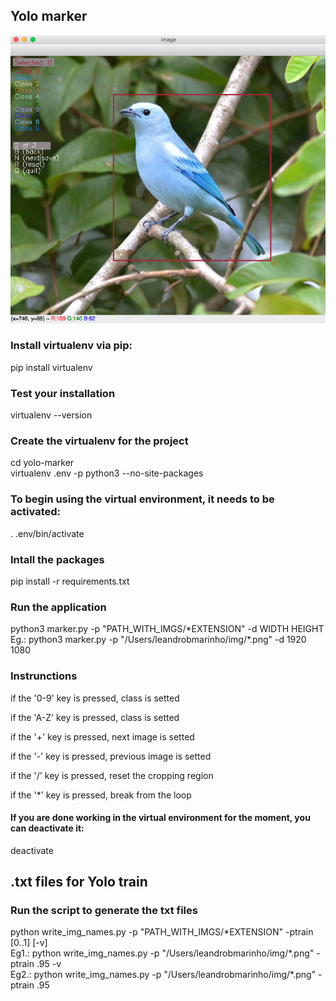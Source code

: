 ## Yolo marker

![](screen.png?raw=true)

### Install virtualenv via pip:
pip install virtualenv

### Test your installation
virtualenv --version

### Create the virtualenv for the project
cd yolo-marker\
virtualenv .env -p python3 --no-site-packages

### To begin using the virtual environment, it needs to be activated:
. .env/bin/activate

### Intall the packages
pip install -r requirements.txt

### Run the application
python3 marker.py -p \"PATH_WITH_IMGS/*EXTENSION\" -d WIDTH HEIGHT\
Eg.:  python3 marker.py -p \"/Users/leandrobmarinho/img/\*.png\" -d 1920 1080

### Instrunctions
if the '0-9' key is pressed, class is setted

if the 'A-Z' key is pressed, class is setted

if the '+' key is pressed, next image is setted

if the '-' key is pressed, previous image is setted

if the '/' key is pressed, reset the cropping region

if the '*' key is pressed, break from the loop

#### If you are done working in the virtual environment for the moment, you can deactivate it:
deactivate


## .txt files for Yolo train

### Run the script to generate the txt files
python write_img_names.py -p \"PATH_WITH_IMGS/*EXTENSION\" -ptrain [0..1] [-v]\
Eg1.: python write_img_names.py -p \"/Users/leandrobmarinho/img/\*.png\" -ptrain .95 -v\
Eg2.: python write_img_names.py -p \"/Users/leandrobmarinho/img/\*.png\" -ptrain .95


